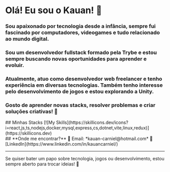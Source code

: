 # Olá! Eu sou o Kauan! 👋  

### Sou apaixonado por tecnologia desde a infância, sempre fui fascinado por computadores, videogames e tudo relacionado ao mundo digital.  
### Sou um desenvolvedor fullstack formado pela Trybe e estou sempre buscando novas oportunidades para aprender e evoluir.  

### Atualmente, atuo como desenvolvedor web freelancer e tenho experiência em diversas tecnologias. Também tenho interesse pelo desenvolvimento de jogos e estou explorando a Unity.  

### Gosto de aprender novas stacks, resolver problemas e criar soluções criativas! 🚀

<div>
  ## Minhas Stacks
  [![My Skills](https://skillicons.dev/icons?i=react,js,ts,nodejs,docker,mysql,express,cs,dotnet,vite,linux,redux)](https://skillicons.dev)
  </div>
<div>
  ## **Onde me encontrar?**
  📩 Email: *kauan-carniel@hotmail.com*  
  💼 [LinkedIn](https://www.linkedin.com/in/kauancarniel/)
  <!--📂 [Meu Portfólio](https://seu-portfolio.com)-->
</div>

---

Se quiser bater um papo sobre tecnologia, jogos ou desenvolvimento, estou sempre aberto para trocar ideias! 🚀
<!--
<div style="display: inline_block"><br>
  <img align="center" atl="React Icon" height="30" width="40" src="https://cdn.jsdelivr.net/gh/devicons/devicon/icons/react/react-original-wordmark.svg">
  <img align="center" atl="JavaScript Icon" height="30" width="40" src="https://cdn.jsdelivr.net/gh/devicons/devicon/icons/javascript/javascript-original.svg">
  <img align="center" atl="Typescript Icon" height="35" width="40" src="https://img.icons8.com/?size=100&id=9MR7wJXKcELM&format=png&color=000000">
  <img align="center" atl="C# Icon" height="30" width="40" src="https://cdn.jsdelivr.net/gh/devicons/devicon/icons/csharp/csharp-original.svg">
  <img align="center" atl="Docker Icon" height="30" width="40" src="https://cdn.jsdelivr.net/gh/devicons/devicon/icons/docker/docker-plain-wordmark.svg">
  <img align="center" atl="Redux Icon" height="30" width="40" src="https://cdn.jsdelivr.net/gh/devicons/devicon/icons/redux/redux-original.svg">
  <img align="center" atl="NodeJS Icon" height="30" width="40" src="https://cdn.jsdelivr.net/gh/devicons/devicon/icons/nodejs/nodejs-plain-wordmark.svg">
</div>
-->
